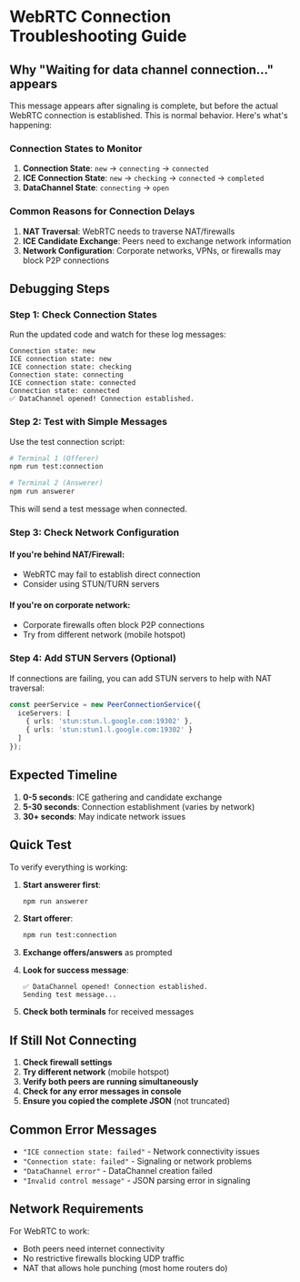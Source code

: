 # WebRTC Connection Troubleshooting Guide

## Why "Waiting for data channel connection..." appears

This message appears after signaling is complete, but before the actual WebRTC connection is established. This is normal behavior. Here's what's happening:

### Connection States to Monitor

1. **Connection State**: `new` → `connecting` → `connected`
2. **ICE Connection State**: `new` → `checking` → `connected` → `completed`
3. **DataChannel State**: `connecting` → `open`

### Common Reasons for Connection Delays

1. **NAT Traversal**: WebRTC needs to traverse NAT/firewalls
2. **ICE Candidate Exchange**: Peers need to exchange network information
3. **Network Configuration**: Corporate networks, VPNs, or firewalls may block P2P connections

## Debugging Steps

### Step 1: Check Connection States
Run the updated code and watch for these log messages:
```
Connection state: new
ICE connection state: new
ICE connection state: checking
Connection state: connecting
ICE connection state: connected
Connection state: connected
✅ DataChannel opened! Connection established.
```

### Step 2: Test with Simple Messages
Use the test connection script:
```bash
# Terminal 1 (Offerer)
npm run test:connection

# Terminal 2 (Answerer)  
npm run answerer
```

This will send a test message when connected.

### Step 3: Check Network Configuration

#### If you're behind NAT/Firewall:
- WebRTC may fail to establish direct connection
- Consider using STUN/TURN servers

#### If you're on corporate network:
- Corporate firewalls often block P2P connections
- Try from different network (mobile hotspot)

### Step 4: Add STUN Servers (Optional)
If connections are failing, you can add STUN servers to help with NAT traversal:

```typescript
const peerService = new PeerConnectionService({
  iceServers: [
    { urls: 'stun:stun.l.google.com:19302' },
    { urls: 'stun:stun1.l.google.com:19302' }
  ]
});
```

## Expected Timeline

1. **0-5 seconds**: ICE gathering and candidate exchange
2. **5-30 seconds**: Connection establishment (varies by network)
3. **30+ seconds**: May indicate network issues

## Quick Test

To verify everything is working:

1. **Start answerer first**:
   ```bash
   npm run answerer
   ```

2. **Start offerer**:
   ```bash
   npm run test:connection
   ```

3. **Exchange offers/answers** as prompted

4. **Look for success message**:
   ```
   ✅ DataChannel opened! Connection established.
   Sending test message...
   ```

5. **Check both terminals** for received messages

## If Still Not Connecting

1. **Check firewall settings**
2. **Try different network** (mobile hotspot)
3. **Verify both peers are running simultaneously**
4. **Check for any error messages in console**
5. **Ensure you copied the complete JSON** (not truncated)

## Common Error Messages

- `"ICE connection state: failed"` - Network connectivity issues
- `"Connection state: failed"` - Signaling or network problems  
- `"DataChannel error"` - DataChannel creation failed
- `"Invalid control message"` - JSON parsing error in signaling

## Network Requirements

For WebRTC to work:
- Both peers need internet connectivity
- No restrictive firewalls blocking UDP traffic
- NAT that allows hole punching (most home routers do) 